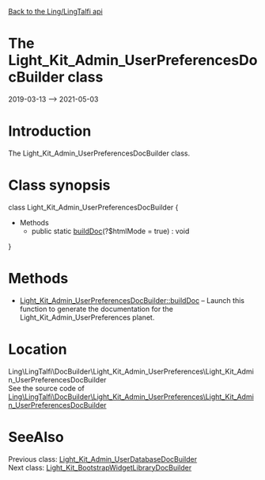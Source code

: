 [Back to the Ling/LingTalfi api](https://github.com/lingtalfi/LingTalfi/blob/master/doc/api/Ling/LingTalfi.md)



The Light_Kit_Admin_UserPreferencesDocBuilder class
================
2019-03-13 --> 2021-05-03






Introduction
============

The Light_Kit_Admin_UserPreferencesDocBuilder class.



Class synopsis
==============


class <span class="pl-k">Light_Kit_Admin_UserPreferencesDocBuilder</span>  {

- Methods
    - public static [buildDoc](https://github.com/lingtalfi/LingTalfi/blob/master/doc/api/Ling/LingTalfi/DocBuilder/Light_Kit_Admin_UserPreferences/Light_Kit_Admin_UserPreferencesDocBuilder/buildDoc.md)(?$htmlMode = true) : void

}






Methods
==============

- [Light_Kit_Admin_UserPreferencesDocBuilder::buildDoc](https://github.com/lingtalfi/LingTalfi/blob/master/doc/api/Ling/LingTalfi/DocBuilder/Light_Kit_Admin_UserPreferences/Light_Kit_Admin_UserPreferencesDocBuilder/buildDoc.md) &ndash; Launch this function to generate the documentation for the Light_Kit_Admin_UserPreferences planet.





Location
=============
Ling\LingTalfi\DocBuilder\Light_Kit_Admin_UserPreferences\Light_Kit_Admin_UserPreferencesDocBuilder<br>
See the source code of [Ling\LingTalfi\DocBuilder\Light_Kit_Admin_UserPreferences\Light_Kit_Admin_UserPreferencesDocBuilder](https://github.com/lingtalfi/LingTalfi/blob/master/DocBuilder/Light_Kit_Admin_UserPreferences/Light_Kit_Admin_UserPreferencesDocBuilder.php)



SeeAlso
==============
Previous class: [Light_Kit_Admin_UserDatabaseDocBuilder](https://github.com/lingtalfi/LingTalfi/blob/master/doc/api/Ling/LingTalfi/DocBuilder/Light_Kit_Admin_UserDatabase/Light_Kit_Admin_UserDatabaseDocBuilder.md)<br>Next class: [Light_Kit_BootstrapWidgetLibraryDocBuilder](https://github.com/lingtalfi/LingTalfi/blob/master/doc/api/Ling/LingTalfi/DocBuilder/Light_Kit_BootstrapWidgetLibrary/Light_Kit_BootstrapWidgetLibraryDocBuilder.md)<br>
